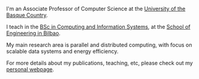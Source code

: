 <!--### Unai Lopez-Novoa-->

I'm an Associate Professor of Computer Science at the [University of the Basque Country](https://www.ehu.eus/en/en-home).

I teach in the [BSc in Computing and Information Systems](https://www.ehu.eus/es/web/graduak/grado-ingenieria-informatica-de-gestion-y-sistemas-de-informacion-bizkaia), at the [School of Engineering in Bilbao](https://www.ehu.eus/en/web/bilboko-ingeniaritza-eskola/).

My main research area is parallel and distributed computing, with focus on scalable data systems and energy efficiency.

For more details about my publications, teaching, etc, please check out my [personal webpage](https://ulopeznovoa.github.io/).

<!--
**ulopeznovoa/ulopeznovoa** is a ✨ _special_ ✨ repository because its `README.md` (this file) appears on your GitHub profile.

Here are some ideas to get you started:

- 🔭 I’m currently working on ...
- 🌱 I’m currently learning ...
- 👯 I’m looking to collaborate on ...
- 🤔 I’m looking for help with ...
- 💬 Ask me about ...
- 📫 How to reach me: ...
- 😄 Pronouns: ...
- ⚡ Fun fact: ...
-->
